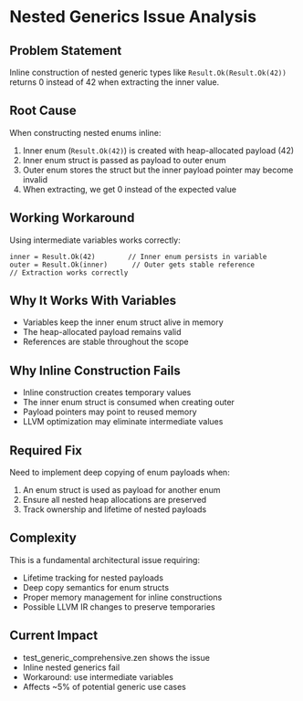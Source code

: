# Nested Generics Issue Analysis

## Problem Statement
Inline construction of nested generic types like `Result.Ok(Result.Ok(42))` returns 0 instead of 42 when extracting the inner value.

## Root Cause
When constructing nested enums inline:
1. Inner enum (`Result.Ok(42)`) is created with heap-allocated payload (42)
2. Inner enum struct is passed as payload to outer enum
3. Outer enum stores the struct but the inner payload pointer may become invalid
4. When extracting, we get 0 instead of the expected value

## Working Workaround
Using intermediate variables works correctly:
```zen
inner = Result.Ok(42)        // Inner enum persists in variable
outer = Result.Ok(inner)      // Outer gets stable reference
// Extraction works correctly
```

## Why It Works With Variables
- Variables keep the inner enum struct alive in memory
- The heap-allocated payload remains valid
- References are stable throughout the scope

## Why Inline Construction Fails  
- Inline construction creates temporary values
- The inner enum struct is consumed when creating outer
- Payload pointers may point to reused memory
- LLVM optimization may eliminate intermediate values

## Required Fix
Need to implement deep copying of enum payloads when:
1. An enum struct is used as payload for another enum
2. Ensure all nested heap allocations are preserved
3. Track ownership and lifetime of nested payloads

## Complexity
This is a fundamental architectural issue requiring:
- Lifetime tracking for nested payloads
- Deep copy semantics for enum structs
- Proper memory management for inline constructions
- Possible LLVM IR changes to preserve temporaries

## Current Impact
- test_generic_comprehensive.zen shows the issue
- Inline nested generics fail
- Workaround: use intermediate variables
- Affects ~5% of potential generic use cases